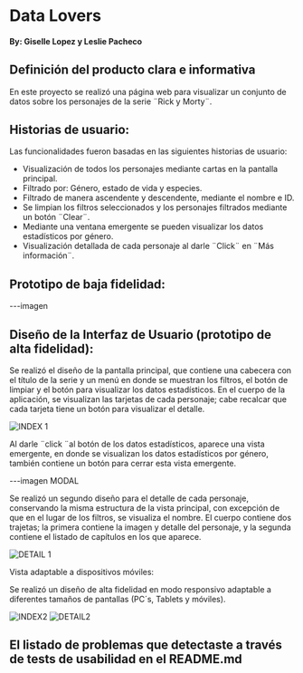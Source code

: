 # Data Lovers 
#### By: Giselle Lopez y Leslie Pacheco
## Definición del producto clara e informativa
 En este proyecto se realizó una página web para visualizar un conjunto de datos sobre los personajes de la serie ¨Rick y Morty¨. 
## Historias de usuario:
 Las funcionalidades fueron basadas en las siguientes historias de usuario:
* Visualización de todos los personajes mediante cartas en la pantalla principal.
* Filtrado por: Género, estado de vida y especies.
* Filtrado de manera ascendente y descendente, mediante el nombre e ID.
* Se limpian los filtros seleccionados y los personajes filtrados mediante un botón ¨Clear¨.
* Mediante una ventana emergente se pueden visualizar los datos estadísticos por género.
* Visualización detallada de cada personaje al darle ¨Click¨ en ¨Más información¨.
## Prototipo de baja fidelidad:
---imagen
## Diseño de la Interfaz de Usuario (prototipo de alta fidelidad):
Se realizó el diseño de la pantalla principal, que contiene una cabecera con el título de la serie y un menú en donde se muestran los filtros, el botón de limpiar y el botón para visualizar los datos estadísticos. 
En el cuerpo de la aplicación, se visualizan las tarjetas de cada personaje; cabe recalcar que cada tarjeta tiene un botón para visualizar el detalle.

![INDEX 1](https://github.com/GiselleLop/DEV011-data-lovers/assets/127615391/af5118f6-c340-48a4-a2a1-539f360ade46)

Al darle ¨click ¨al botón de los datos estadísticos, aparece una vista emergente, en donde se visualizan los datos estadísticos por género, también contiene un botón para cerrar esta vista emergente.

 ---imagen MODAL
 
Se realizó un segundo diseño para el detalle de cada personaje, conservando la misma estructura de la vista principal, con excepción de que en el lugar de los filtros, se visualiza el nombre.
El cuerpo contiene dos trajetas; la primera contiene la imagen y detalle del personaje, y la segunda contiene el listado de capítulos en los que aparece.

![DETAIL 1](https://github.com/GiselleLop/DEV011-data-lovers/assets/127615391/303827d1-46de-4c7a-ac56-20d5a78a13e2)

Vista adaptable a dispositivos móviles:

Se realizó un diseño de alta fidelidad en modo responsivo adaptable a diferentes tamaños de pantallas (PC´s, Tablets y móviles).

![INDEX2](https://github.com/GiselleLop/DEV011-data-lovers/assets/127615391/d3a2baa1-b382-4bac-b72b-5c00224449b7)
![DETAIL2](https://github.com/GiselleLop/DEV011-data-lovers/assets/127615391/c1c9455a-8b25-494a-a80c-a355018beacb)


## El listado de problemas que detectaste a través de tests de usabilidad en el README.md
